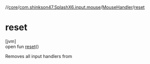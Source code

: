 //[core](../../../index.md)/[com.shinkson47.SplashX6.input.mouse](../index.md)/[MouseHandler](index.md)/[reset](reset.md)

# reset

[jvm]\
open fun [reset](reset.md)()

Removes all input handlers from
